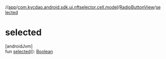 //[app](../../../index.md)/[com.kycdao.android.sdk.ui.nftselector.cell.model](../index.md)/[RadioButtonView](index.md)/[selected](selected.md)

# selected

[androidJvm]\
fun [selected](selected.md)(): [Boolean](https://kotlinlang.org/api/latest/jvm/stdlib/kotlin/-boolean/index.html)
